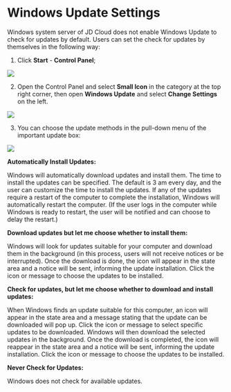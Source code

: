 # Windows Update Settings
Windows system server of JD Cloud does not enable Windows Update to check for updates by default. Users can set the check for updates by themselves in the following way:

1. Click **Start** - **Control Panel**;

![](https://github.com/jdcloudcom/cn/blob/edit/image/Elastic-Compute/Virtual-Machine/Windows/Windows%20Update%E6%9B%B4%E6%96%B0%E8%AE%BE%E7%BD%AE01.png)

2. Open the Control Panel and select **Small Icon** in the category at the top right corner, then open **Windows Update** and select **Change Settings** on the left.

![](https://github.com/jdcloudcom/cn/blob/edit/image/Elastic-Compute/Virtual-Machine/Windows/Windows%20Update%E6%9B%B4%E6%96%B0%E8%AE%BE%E7%BD%AE02.png)

3. You can choose the update methods in the pull-down menu of the important update box:

![](https://github.com/jdcloudcom/cn/blob/edit/image/Elastic-Compute/Virtual-Machine/Windows/Windows%20Update%E6%9B%B4%E6%96%B0%E8%AE%BE%E7%BD%AE03.png)

**Automatically Install Updates:**

Windows will automatically download updates and install them. The time to install the updates can be specified. The default is 3 am every day, and the user can customize the time to install the updates. If any of the updates require a restart of the computer to complete the installation, Windows will automatically restart the computer. (If the user logs in the computer while Windows is ready to restart, the user will be notified and can choose to delay the restart.)



**Download updates but let me choose whether to install them:**

Windows will look for updates suitable for your computer and download them in the background (in this process, users will not receive notices or be interrupted). Once the download is done, the icon will appear in the state area and a notice will be sent, informing the update installation. Click the icon or message to choose the updates to be installed.



**Check for updates, but let me choose whether to download and install updates:**

When Windows finds an update suitable for this computer, an icon will appear in the state area and a message stating that the update can be downloaded will pop up. Click the icon or message to select specific updates to be downloaded. Windows will then download the selected updates in the background. Once the download is completed, the icon will reappear in the state area and a notice will be sent, informing the update installation. Click the icon or message to choose the updates to be installed.



**Never Check for Updates:**

Windows does not check for available updates.

